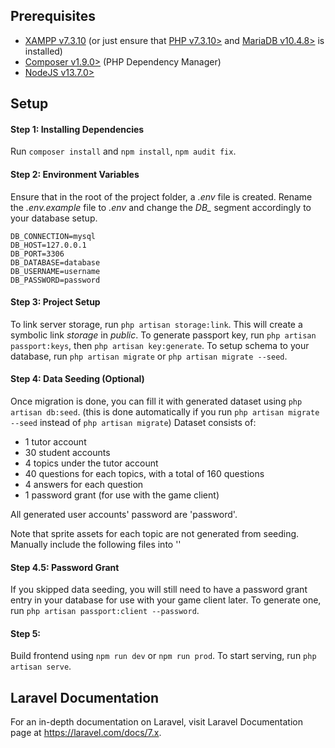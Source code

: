 ## Prerequisites

- [XAMPP v7.3.10](https://xampp.site/) (or just ensure that [PHP v7.3.10>](https://www.php.net/) and [MariaDB v10.4.8>](https://mariadb.org/) is installed)
- [Composer v1.9.0>](https://getcomposer.org/) (PHP Dependency Manager)
- [NodeJS v13.7.0>](https://nodejs.org/)

## Setup

#### Step 1: Installing Dependencies
Run `composer install` and `npm install`, `npm audit fix`.
#### Step 2: Environment Variables
Ensure that in the root of the project folder, a *.env* file is created. Rename the *.env.example* file to *.env* and change the *DB_* segment accordingly to your database setup.
```
DB_CONNECTION=mysql
DB_HOST=127.0.0.1
DB_PORT=3306
DB_DATABASE=database
DB_USERNAME=username
DB_PASSWORD=password
```
#### Step 3: Project Setup
To link server storage, run `php artisan storage:link`. This will create a symbolic link *storage* in *public*. 
To generate passport key, run `php artisan passport:keys`, then `php artisan key:generate`.
To setup schema to your database, run `php artisan migrate` or `php artisan migrate --seed`. 

#### Step 4: Data Seeding (Optional)
Once migration is done, you can fill it with generated dataset using `php artisan db:seed`. (this is done automatically if you run `php artisan migrate --seed` instead of `php artisan migrate`)
Dataset consists of:
- 1 tutor account
- 30 student accounts
- 4 topics under the tutor account
- 40 questions for each topics, with a total of 160 questions
- 4 answers for each question
- 1 password grant (for use with the game client)

All generated user accounts' password are 'password'.

Note that sprite assets for each topic are not generated from seeding. Manually include the following files into '' 

#### Step 4.5: Password Grant
If you skipped data seeding, you will still need to have a password grant entry in your database for use with your game client later. To generate one, run `php artisan passport:client --password`.

#### Step 5: 
Build frontend using `npm run dev` or `npm run prod`.
To start serving, run `php artisan serve`.  

## Laravel Documentation
For an in-depth documentation on Laravel, visit Laravel Documentation page at https://laravel.com/docs/7.x.